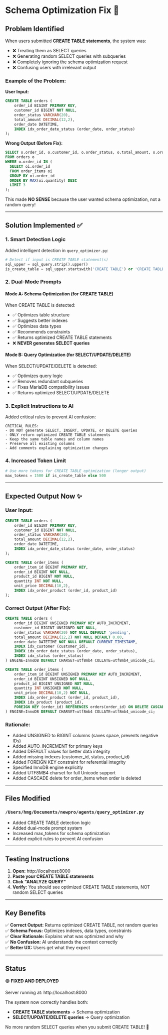 # Schema Optimization Fix 🔧

## Problem Identified

When users submitted **CREATE TABLE statements**, the system was:
- ❌ Treating them as SELECT queries
- ❌ Generating random SELECT queries with subqueries
- ❌ Completely ignoring the schema optimization request
- ❌ Confusing users with irrelevant output

### Example of the Problem:

**User Input:**
```sql
CREATE TABLE orders (
    order_id BIGINT PRIMARY KEY,
    customer_id BIGINT NOT NULL,
    order_status VARCHAR(20),
    total_amount DECIMAL(12,2),
    order_date DATETIME,
    INDEX idx_order_date_status (order_date, order_status)
);
```

**Wrong Output (Before Fix):**
```sql
SELECT o.order_id, o.customer_id, o.order_status, o.total_amount, o.order_date
FROM orders o
WHERE o.order_id IN (
  SELECT oi.order_id
  FROM order_items oi
  GROUP BY oi.order_id
  ORDER BY MAX(oi.quantity) DESC
  LIMIT 3
);
```

This made **NO SENSE** because the user wanted schema optimization, not a random query!

---

## Solution Implemented ✅

### 1. **Smart Detection Logic**
Added intelligent detection in `query_optimizer.py`:
```python
# Detect if input is CREATE TABLE statement(s)
sql_upper = sql_query.strip().upper()
is_create_table = sql_upper.startswith('CREATE TABLE') or 'CREATE TABLE' in sql_upper
```

### 2. **Dual-Mode Prompts**

#### **Mode A: Schema Optimization (for CREATE TABLE)**
When CREATE TABLE is detected:
- ✅ Optimizes table structure
- ✅ Suggests better indexes
- ✅ Optimizes data types
- ✅ Recommends constraints
- ✅ Returns optimized CREATE TABLE statements
- ❌ **NEVER generates SELECT queries**

#### **Mode B: Query Optimization (for SELECT/UPDATE/DELETE)**
When SELECT/UPDATE/DELETE is detected:
- ✅ Optimizes query logic
- ✅ Removes redundant subqueries
- ✅ Fixes MariaDB compatibility issues
- ✅ Returns optimized SELECT/UPDATE/DELETE

### 3. **Explicit Instructions to AI**
Added critical rules to prevent AI confusion:
```
CRITICAL RULES:
- DO NOT generate SELECT, INSERT, UPDATE, or DELETE queries
- ONLY return optimized CREATE TABLE statements
- Keep the same table names and column names
- Preserve all existing columns
- Add comments explaining optimization changes
```

### 4. **Increased Token Limit**
```python
# Use more tokens for CREATE TABLE optimization (longer output)
max_tokens = 1500 if is_create_table else 500
```

---

## Expected Output Now ✨

### **User Input:**
```sql
CREATE TABLE orders (
    order_id BIGINT PRIMARY KEY,
    customer_id BIGINT NOT NULL,
    order_status VARCHAR(20),
    total_amount DECIMAL(12,2),
    order_date DATETIME,
    INDEX idx_order_date_status (order_date, order_status)
);

CREATE TABLE order_items (
    order_item_id BIGINT PRIMARY KEY,
    order_id BIGINT NOT NULL,
    product_id BIGINT NOT NULL,
    quantity INT NOT NULL,
    unit_price DECIMAL(10,2),
    INDEX idx_order_product (order_id, product_id)
);
```

### **Correct Output (After Fix):**
```sql
CREATE TABLE orders (
    order_id BIGINT UNSIGNED PRIMARY KEY AUTO_INCREMENT,
    customer_id BIGINT UNSIGNED NOT NULL,
    order_status VARCHAR(20) NOT NULL DEFAULT 'pending',
    total_amount DECIMAL(12,2) NOT NULL DEFAULT 0.00,
    order_date DATETIME NOT NULL DEFAULT CURRENT_TIMESTAMP,
    INDEX idx_customer (customer_id),
    INDEX idx_order_date_status (order_date, order_status),
    INDEX idx_status (order_status)
) ENGINE=InnoDB DEFAULT CHARSET=utf8mb4 COLLATE=utf8mb4_unicode_ci;

CREATE TABLE order_items (
    order_item_id BIGINT UNSIGNED PRIMARY KEY AUTO_INCREMENT,
    order_id BIGINT UNSIGNED NOT NULL,
    product_id BIGINT UNSIGNED NOT NULL,
    quantity INT UNSIGNED NOT NULL,
    unit_price DECIMAL(10,2) NOT NULL,
    INDEX idx_order_product (order_id, product_id),
    INDEX idx_product (product_id),
    FOREIGN KEY (order_id) REFERENCES orders(order_id) ON DELETE CASCADE
) ENGINE=InnoDB DEFAULT CHARSET=utf8mb4 COLLATE=utf8mb4_unicode_ci;
```

### **Rationale:**
- Added UNSIGNED to BIGINT columns (saves space, prevents negative IDs)
- Added AUTO_INCREMENT for primary keys
- Added DEFAULT values for better data integrity
- Added missing indexes (customer_id, status, product_id)
- Added FOREIGN KEY constraint for referential integrity
- Specified InnoDB engine explicitly
- Added UTF8MB4 charset for full Unicode support
- Added CASCADE delete for order_items when order is deleted

---

## Files Modified

### **`/Users/hmg/Documents/newpro/agents/query_optimizer.py`**
- Added CREATE TABLE detection logic
- Added dual-mode prompt system
- Increased max_tokens for schema optimization
- Added explicit rules to prevent AI confusion

---

## Testing Instructions

1. **Open:** http://localhost:8000
2. **Paste your CREATE TABLE statements**
3. **Click "ANALYZE QUERY"**
4. **Verify:** You should see optimized CREATE TABLE statements, NOT random SELECT queries

---

## Key Benefits

✅ **Correct Output:** Returns optimized CREATE TABLE, not random queries  
✅ **Schema Focus:** Optimizes indexes, data types, constraints  
✅ **Clear Rationale:** Explains what was optimized and why  
✅ **No Confusion:** AI understands the context correctly  
✅ **Better UX:** Users get what they expect  

---

## Status

🟢 **FIXED AND DEPLOYED**

Server running at: http://localhost:8000

The system now correctly handles both:
- **CREATE TABLE statements** → Schema optimization
- **SELECT/UPDATE/DELETE queries** → Query optimization

No more random SELECT queries when you submit CREATE TABLE! 🎉